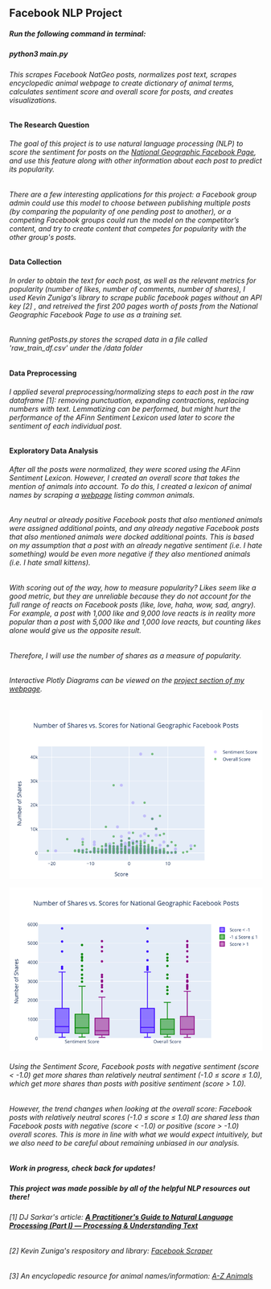 ## Facebook NLP Project

#####  Run the following command in terminal:
##### python3 main.py

###### This scrapes Facebook NatGeo posts, normalizes post text, scrapes encyclopedic animal webpage to create dictionary of animal terms, calculates sentiment score and overall score for posts, and creates visualizations.

#### The Research Question
###### The goal of this project is to use natural language processing (NLP) to score the sentiment for posts on the [National Geographic Facebook Page](https://www.facebook.com/natgeo), and use this feature along with other information about each post to predict its popularity.

###### There are a few interesting applications for this project: a Facebook group admin could use this model to choose between publishing multiple posts (by comparing the popularity of one pending post to another), or a competing Facebook groups could run the model on the competitor’s content, and try to create content that competes for popularity with the other group's posts.

#### Data Collection
###### In order to obtain the text for each post, as well as the relevant metrics for popularity (number of likes, number of comments, number of shares), I used Kevin Zuniga's library to scrape public facebook pages without an API key [2] , and retreived the first 200 pages worth of posts from the National Geographic Facebook Page to use as a training set.

###### Running getPosts.py stores the scraped data in a file called 'raw_train_df.csv' under the /data folder

#### Data Preprocessing
###### I applied several preprocessing/normalizing steps to each post in the raw dataframe [1]: removing punctuation, expanding contractions, replacing numbers with text. Lemmatizing can be performed, but might hurt the performance of the AFinn Sentiment Lexicon used later to score the sentiment of each individual post.

#### Exploratory Data Analysis
###### After all the posts were normalized, they were scored using the AFinn Sentiment Lexicon. However, I created an *overall score* that takes the mention of animals into account. To do this, I created a lexicon of animal names by scraping a [webpage](https://a-z-animals.com/animals/) listing common animals. 

###### Any neutral or already positive Facebook posts that also mentioned animals were assigned additional points, and any already negative Facebook posts that also mentioned animals were docked additional points. This is based on my assumption that a post with an already negative sentiment (i.e. I hate something) would be even more negative if they also mentioned animals (i.e. I hate small kittens).

###### With scoring out of the way, how to measure popularity? Likes seem like a good metric, but they are unreliable because they do not account for the full range of reacts on Facebook posts (like, love, haha, wow, sad, angry). For example, a post with 1,000 like and 9,000 love reacts is in reality more popular than a post with 5,000 like and 1,000 love reacts, but counting likes alone would give us the opposite result. 

###### Therefore, I will use the number of shares as a measure of popularity.

###### Interactive Plotly Diagrams can be viewed on the [project section of my webpage](https://www.derekoconn.com/projects/predicting-facebook-post-popularity).

![multi-scatterplot image](https://github.com/merillium/Facebook-NLP-Project/blob/master/images/multi_scatterplot_scores.png)

![multi-boxplot image](https://github.com/merillium/Facebook-NLP-Project/blob/master/images/multi_boxplot_scores.png)

###### Using the Sentiment Score, Facebook posts with negative sentiment (score < -1.0) get more shares than relatively neutral sentiment (-1.0 ≤ score ≤ 1.0), which get more shares than posts with positive sentiment (score > 1.0).

###### However, the trend changes when looking at the *overall score*: Facebook posts with relatively neutral scores (-1.0 ≤ score ≤ 1.0) are shared less than Facebook posts with negative (score < -1.0) or positive (score > -1.0) overall scores. This is more in line with what we would expect intuitively, but we also need to be careful about remaining unbiased in our analysis. 

##### *Work in progress, check back for updates!*

##### This project was made possible by all of the helpful NLP resources out there!
###### [1] DJ Sarkar's article: [**A Practitioner's Guide to Natural Language Processing (Part I) — Processing & Understanding Text**](https://towardsdatascience.com/a-practitioners-guide-to-natural-language-processing-part-i-processing-understanding-text-9f4abfd13e72) 
###### [2] Kevin Zuniga's respository and library: [Facebook Scraper](https://github.com/kevinzg/facebook-scraper)
###### [3] An encyclopedic resource for animal names/information: [A-Z Animals](https://a-z-animals.com/animals/)
